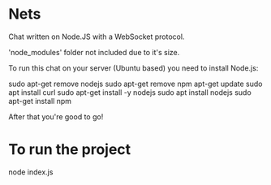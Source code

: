 # Nets

Chat written on Node.JS with a WebSocket protocol.

'node_modules' folder not included due to it's size.

To run this chat on your server (Ubuntu based) you need to install Node.js:

sudo apt-get remove nodejs
sudo apt-get remove npm
apt-get update
sudo apt install curl
sudo apt-get install -y nodejs
sudo apt install nodejs
sudo apt-get install npm

After that you're good to go!

# To run the project

node index.js
